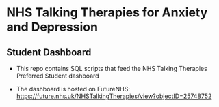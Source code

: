 
# NHS Talking Therapies for Anxiety and Depression
## Student Dashboard

- This repo contains SQL scripts that feed the NHS Talking Therapies Preferred Student dashboard

- The dashboard is hosted on FutureNHS: https://future.nhs.uk/NHSTalkingTherapies/view?objectID=25748752 
